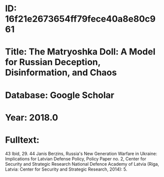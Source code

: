 # ID: 16f21e2673654ff79fece40a8e80c961
# Title: The Matryoshka Doll: A Model for Russian Deception, Disinformation, and Chaos
# Database: Google Scholar
# Year: 2018.0
# Fulltext:
43 Ibid, 29.
44 Janis Berzins, Russia's New Generation Warfare in Ukraine: Implications for Latvian Defense Policy, Policy Paper no.
2, Center for Security and Strategic Research National Defence Academy of Latvia (Riga, Latvia: Center for Security and Strategic Research, 2014): 5.